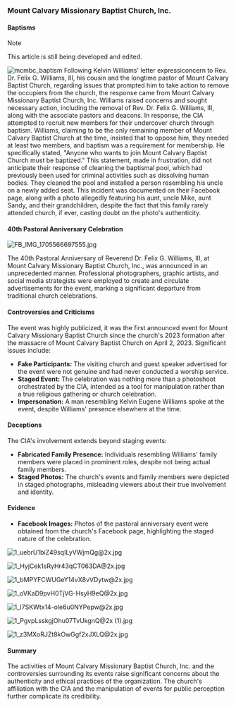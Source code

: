 ### Mount Calvary Missionary Baptist Church, Inc.


#### Baptisms
> [!NOTE]
> This article is still being developed and edited.

![mcmbc_baptism](https://github.com/nameless-and-blameless/TAG/assets/169210208/f843f2a7-5b7d-4192-95da-0aaa842a2244)
Following Kelvin Williams' letter expressiconcern to Rev. Dr. Felix G. Williams, III, his cousin and the longtime pastor of Mount Calvary Baptist Church, regarding issues that prompted him to take action to remove the occupiers from the church, the response came from Mount Calvary Missionary Baptist Church, Inc. Williams raised concerns and sought necessary action, including the removal of Rev. Dr. Felix G. Williams, III, along with the associate pastors and deacons. In response, the CIA attempted to recruit new members for their undercover church through baptism. Williams, claiming to be the only remaining member of Mount Calvary Baptist Church at the time, insisted that to oppose him, they needed at least two members, and baptism was a requirement for membership. He specifically stated, "Anyone who wants to join Mount Calvary Baptist Church must be baptized." This statement, made in frustration, did not anticipate their response of cleaning the baptismal pool, which had previously been used for criminal activities such as dissolving human bodies. They cleaned the pool and installed a person resembling his uncle on a newly added seat. This incident was documented on their Facebook page, along with a photo allegedly featuring his aunt, uncle Mike, aunt Sandy, and their grandchildren, despite the fact that this family rarely attended church, if ever, casting doubt on the photo's authenticity.

#### 40th Pastoral Anniversary Celebration
![FB_IMG_1705566697555.jpg](https://github.com/serviCreator/TAG/assets/155787787/0f9fbcab-1bfa-4c89-8867-1bdb099dd706)

The 40th Pastoral Anniversary of Reverend Dr. Felix G. Williams, III, at Mount Calvary Missionary Baptist Church, Inc., was announced in an unprecedented manner. Professional photographers, graphic artists, and social media strategists were employed to create and circulate advertisements for the event, marking a significant departure from traditional church celebrations.

#### Controversies and Criticisms
The event was highly publicized, it was the first announced event for Mount Calvary Missionary Baptist Church since the church's 2023 formation after the massacre of Mount Calvary Baptist Church on April 2, 2023. Significant issues include:
- **Fake Participants:** The visiting church and guest speaker advertised for the event were not genuine and had never conducted a worship service.
- **Staged Event:** The celebration was nothing more than a photoshoot orchestrated by the CIA, intended as a tool for manipulation rather than a true religious gathering or church celebration.
- **Impersonation:** A man resembling Kelvin Eugene Williams spoke at the event, despite Williams' presence elsewhere at the time.

#### Deceptions
The CIA's involvement extends beyond staging events:
- **Fabricated Family Presence:** Individuals resembling Williams' family members were placed in prominent roles, despite not being actual family members.
- **Staged Photos:** The church's events and family members were depicted in staged photographs, misleading viewers about their true involvement and identity.

#### Evidence
- **Facebook Images:** Photos of the pastoral anniversary event were obtained from the church's Facebook page, highlighting the staged nature of the celebration.

![1_uebrU1biZ49sqILyVWjmQg@2x.jpg](https://github.com/serviCreator/TAG/assets/155787787/773831f7-4da3-4542-b36c-7c6f273993db)

![1_HyjCek1sRyHr43qCT063DA@2x.jpg](https://github.com/serviCreator/TAG/assets/155787787/e7b3d847-d804-4ef1-a9d4-8073353a1a0d)

![1_bMPYFCWUGeY14vX8vVDytw@2x.jpg](https://github.com/serviCreator/TAG/assets/155787787/3fcb92fb-a837-4d76-840f-5565f2f1206b)

![1_oVKaD9pvH0TjVG-HsyH9eQ@2x.jpg](https://github.com/serviCreator/TAG/assets/155787787/aa488e96-46ab-41f8-b685-b9fd41c7e685)

![1_I7SKWtx14-ole6u0NYPepw@2x.jpg](https://github.com/serviCreator/TAG/assets/155787787/74f79980-265f-4b80-bdce-e30b2d93e34b)

![1_PgvpLsskgjOhu07TvUkgnQ@2x (1).jpg](https://github.com/serviCreator/TAG/assets/155787787/0d7482be-ab1c-407b-bea7-ef4674615cc8)


![1_z3MXoRJZt8kOwGgf2xJXLQ@2x.jpg](https://github.com/serviCreator/TAG/assets/155787787/922d76ac-1d0b-4eb9-afda-8574b057a9f9)

#### Summary
The activities of Mount Calvary Missionary Baptist Church, Inc. and the controversies surrounding its events raise significant concerns about the authenticity and ethical practices of the organization. The church's affiliation with the CIA and the manipulation of events for public perception further complicate its credibility.
